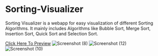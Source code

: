 # Sorting-Visualizer
Sorting Visualizer is a webapp for easy visualization of different Sorting Algorithms. It mainly includes Algorithms like Bubble Sort, Merge Sort, Insertion Sort, Quick Sort and Selection Sort.

[Click Here To Preview](
https://bhawansh1.github.io/SORTING_VISUALIZER/)
![Screenshot (8)](https://user-images.githubusercontent.com/91493663/137443347-8ac9a415-8ed0-48f0-94d5-fcf839d7df75.png)
![Screenshot (12)](https://user-images.githubusercontent.com/91493663/137443683-6cdb5352-8c62-42cd-818a-583d1a2b0c28.png)
![Screenshot (10)](https://user-images.githubusercontent.com/91493663/137443695-f6f62559-b95d-4d01-847a-b77ac4a97426.png)
